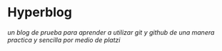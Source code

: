 # Hyperblog
###### un blog de prueba para aprender a utilizar git y github de una manera practica y sencilla por medio de platzi 
